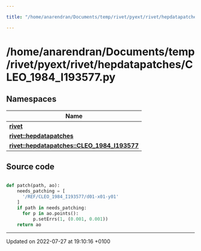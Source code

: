```yaml
---

title: "/home/anarendran/Documents/temp/rivet/pyext/rivet/hepdatapatches/CLEO_1984_I193577.py"

---
```


# /home/anarendran/Documents/temp/rivet/pyext/rivet/hepdatapatches/CLEO_1984_I193577.py



## Namespaces

| Name           |
| -------------- |
| **[rivet](http://example.org/namespaces/namespacerivet/)**  |
| **[rivet::hepdatapatches](http://example.org/namespaces/namespacerivet_1_1hepdatapatches/)**  |
| **[rivet::hepdatapatches::CLEO_1984_I193577](http://example.org/namespaces/namespacerivet_1_1hepdatapatches_1_1cleo__1984__i193577/)**  |




## Source code

```python

def patch(path, ao):
    needs_patching = [ 
      '/REF/CLEO_1984_I193577/d01-x01-y01'
    ]
    if path in needs_patching:
      for p in ao.points():
          p.setErrs(1, (0.001, 0.001))
    return ao
```


-------------------------------

Updated on 2022-07-27 at 19:10:16 +0100
